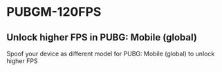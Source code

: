 # PUBGM-120FPS
## Unlock higher FPS in PUBG: Mobile (global)
Spoof your device as different model for PUBG: Mobile (global) to unlock higher FPS
